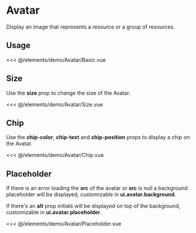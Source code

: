 <script setup>
import Basic from './demo/Avatar/Basic.vue';
import Size from './demo/Avatar/Size.vue';
import Chip from './demo/Avatar/Chip.vue';
import Placeholder from './demo/Avatar/Placeholder.vue';
</script>
# Avatar

Display an image that represents a resource or a group of resources.

## Usage

<DemoContainer>
  <Basic/>
</DemoContainer>

<<< @/elements/demo/Avatar/Basic.vue

## Size

Use the **size** prop to change the size of the Avatar.

<DemoContainer>
  <Size/>
</DemoContainer>

<<< @/elements/demo/Avatar/Size.vue

## Chip

Use the **chip-color**, **chip-text** and **chip-position** props to display a chip on the Avatar.

<DemoContainer>
  <Chip/>
</DemoContainer>

<<< @/elements/demo/Avatar/Chip.vue

## Placeholder

If there is an error loading the **src** of the avatar or **src** is null a background placeholder will be displayed, customizable in **ui.avatar.background**.

If there's an **alt** prop initials will be displayed on top of the background, customizable in **ui.avatar.placeholder**.

<DemoContainer>
  <Placeholder/>
</DemoContainer>

<<< @/elements/demo/Avatar/Placeholder.vue